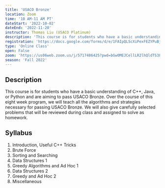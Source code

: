 ```yaml
---
title: 'USACO Bronze'
location: Zoom
time: '10 AM-11 AM PT'
dateStart: '2022-10-02'
dateEnd: '2022-11-20'
instructor: Thomas Liu (USACO Platinum)
description: 'This course is for students who have a basic understanding of C++, Java, or Python and are aiming to pass USACO Bronze.'
registration: 'https://docs.google.com/forms/d/e/1FAIpQLScXiPexFEZYPuBjl0YQ_3mA1yWBNNBOw0JGZNlpX_PtWvGEbw/viewform'
type: 'Online Class'
open: False
zoom: 'https://us06web.zoom.us/j/5717486425?pwd=bGw0MEJCellLR2lhQldTS3FPYjFtQT09'
season: 'Fall 2022'
---
```


## Description

This course is for students who have a basic understanding of C++, Java, or Python and are aiming to pass USACO Bronze. Over the course of this eight week program, we will teach all the algorithms and strategies necessary for passing USACO Bronze. We will also give carefully selected problems that will be reviewed during class and assigned to solve as homework.

## Syllabus

1. Introduction, Useful C++ Tricks
2. Brute Force
3. Sorting and Searching
4. Data Structures 1
5. Greedy Algorithms and Ad Hoc 1
6. Data Structures 2
7. Greedy and Ad Hoc 2
8. Miscellaneous
